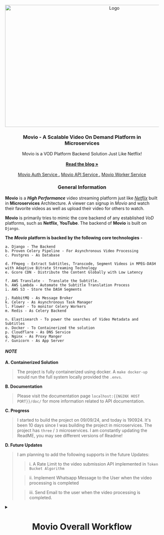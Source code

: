                          
<br/>
<div align="center">
<a href="https://github.com/Mahboob-A/Movio/">
<img src="https://github.com/user-attachments/assets/e2ab9eff-401e-4951-8474-986981881842" alt="Logo" width="700" height="400">
</a>
<h3 align="center">Movio - A Scalable Video On Demand Platform in Microservices</h3>
<p align="center">
Movio is a VOD Platform Backend Solution Just Like Netflix!
<br/>
<br/>
<a href="https://github.com/Mahboob-A/Movio/"><strong>Read the blog »</strong></a>
<br/>
<br/>
<a href="https://github.com/Mahboob-A/Movio-Auth-Service/">Movio Auth Service .</a>  
<a href="https://github.com/Mahboob-A/Movio-API-Service/">Movio API Service .</a>
<a href="https://github.com/Mahboob-A/Movio-Worker-Service/">Movio Worker Service</a>
</p>
</div>
<h3 align="center">General Information </h3>

**Movio** is a _**High Performance**_ video streaming platform just like <a href="https://www.netflix.com/in/">_Netflix_</a> built in __Microservices__ Architecture. A viewer can signup in _Movio_ and watch their favorite videos as well as upload their video for others to watch. 

**Movio** is primarily tries to mimic the core backend of any established _VoD_ platforms, such as **Netflix**, **YouTube**. The backend of **Movio**  is built on `Django`.

**The _Movio_ platform is backed by the following core technologies** - 

    a. Django - The Backend
    b. Proven Celery Pipeline - For Asynchronous Video Processing  
    c. Postgres - As Database 

    d. FFmpeg - Extract Subtitles, Transcode, Segment Videos in MPEG-DASH with Adaptive Bitrate Streaming Technology
    e. Gcore CDN - Distribute the Content Globally with Low Latency

    f. AWS Translate -  Translate the Subtitle.
    h. AWS Lambda - Automate the Subtitle Translation Process 
    i. AWS S3 - Store the DASH Segments

    j. RabbitMQ - As Message Broker 
    k. Celery - As Asynchronous Task Manager 
    l. Flower - To monitor Celery Workers 
    m. Redis - As Celery Backend 
    
    n. Elastisearch - To power the searches of Video Metadata and Subtitles 
    o. Docker - To Containerized the solution 
    p. Cloudflare - As DNS Service 
    q. Nginx - As Proxy Manger 
    r. Gunicorn - As App Server 
   



#### *NOTE* 

**A. Containerized Solution**

> The project is fully containerized using docker. A `make docker-up` would run the full system locally provided the `.envs`. 

**B. Documentation**

> Please visit the documentation page `localhost:{{NGINX HOST PORT}}/doc/` for more information related to API documentation. 
> 

**C. Progress**
> I started to build the project on 09/09/24, and today is 190924. It's been 10 days since I was building the project in microservices. The project has `three` / `3` microservices. 
> I am constantly updating the ReadME, you may see different versions of Readme!
> 


**D. Future Updates**
> I am planning to add the following supports in the future Updates:
> 
>> i.  A Rate Limit to the video submission API implemented in `Token Bucket Algorithm` 
> 
>> ii. Implement Whatsapp Message to the User when the video processing is completed 
> 
>> iii. Send Email to the user when the video processing is completed. 
> 


<details>
<summary><h1 align="center">Movio Overall Workflow</h1></summary>

## Overall Workflow of Movio 


### Workflow of <a href="https://github.com/Mahboob-A/Movio-Auth-Service/">Movio Auth Service </a>  

* The authentication system of `Movio Auth Service` is built from scratch. No `3rd party` packages has been used. 

* The Auth Service provides `JWT access and refresh` token with some additional custom user data encoded in it.

<br/>
<br/>

### Workflow of <a href="https://github.com/Mahboob-A/Movio-API-Service/">Movio API Service </a> 

The <a href="https://github.com/Mahboob-A/Movio-API-Service/">Movio API Service </a> service is exposed to public access along with the <a href="https://github.com/Mahboob-A/Movio-Auth-Service/">Movio Auth Service </a> . Users can interact with  <a href="https://github.com/Mahboob-A/Movio-API-Service/">Movio API Service </a>  for video processing and requesting the video metadata. The service `Produces RabbitMQ` events that would be consumed by <a href="https://github.com/Mahboob-A/Movio-Worker-Service/">Movio Worker Service </a> and the service also `Consumes RabbitMQ` events that are produced by <a href="https://github.com/Mahboob-A/Movio-Worker-Service/">Movio WorkerService </a>. 

Once <a href="https://github.com/Mahboob-A/Movio-API-Service/">Movio API Service </a> consumes a message that is produced by <a href="https://github.com/Mahboob-A/Movio-Worker-Service/">Movio Worker Service </a>, it updates the `status of the video processing` in the database. As an extension, I am planning to sending `Whatsapp Message and Email` to the user at this time to inform the User about the successful video process result.  

**NOTE:**  _See API Documentation Below for Full API Params and Information._

_**TL;DR;**_ 

**Upload API:**

* User send a `video file` along with  `title`, `duration`, and `description`. 
* The video is offloaded to `celery worker`. 
* The celery worker uploads the video to `S3 Bucket`, deletes the local file and creates a `RabbitMQ Event` with some data. 
* This  message is consumed by  <a href="https://github.com/Mahboob-A/Movio-WOrker-Service/">Movio Worker Service </a> to process the video. 

 **Stream API:**

* User passes a `video_id` and the API provides all the necessary information to play the video such as: `CDN URL`, and other video metadata. 

**Search APIs:**

* Search in a href="https://github.com/Mahboob-A/Movio-API-Service/">Movio API Service </a> is powered by `Elastisearch`. 
User can search a video by the below properties: 

> i. video title 
> 
> ii. video description 
> 
> iii. subtitle keyword 
> 

**List API:**

* The `ListView` is a paginated API. It responds with all the videos in the database with `paginated response`. 


#### Below I am describing below app wise how  <a href="https://github.com/Mahboob-A/Movio-API-Service/">Movio API Service </a> works internally. 

 **APP: Event Manager**

* `event_manager` is the app that is responsible to communicate with the cloud `RabbitMQ` instance  <a href="https://github.com/Mahboob-A/Movio-API-Service/">Movio API Service </a> is using to communicate with  <a href="https://github.com/Mahboob-A/Movio-Worker-Service/">Movio Worker Service </a>. 

* The `event_manager` app consists of a `Django Management Command` that runs on different process to listen to the events of the Movio Inter Services. 

* It produces messages  to be consumed by  <a href="https://github.com/Mahboob-A/Movio-Worker-Service/">Movio Worker Service </a> and it also listens to the messages that are produced by  <a href="https://github.com/Mahboob-A/Movio-WOrker-Service/">Movio Worker Service </a>. 

* `Video Submission API` - `/api/v1/app/events/video-upload/` -> API that offloads the video processing to the `celery worker`.  

**APP: Stream** 

* The `stream` app is responsible for all the streaming related APIs. 

* `SingleVideoMetaDataAPI` - `/api/v1/app/stream/video-metadata/<uuid:video_id>/` ->  to get video metadata about a single video provided a `video_id`. 

* `ListView API`  - `/api/v1/app/stream/videos/all/`  -> API to get all the videos available in the platform with `paginated response.`

* The user needs to use a `dash player` and send a request to the `CDN URL` to play the video along with the `subtitle`.

**APP: ES Search (Elastic Search)**

* The app is responsible for managing all the `elasticsearch` related `documents`, `serializers` and `views`. 

* Movio is powered by `Elasticsearch` for searching in the platform. 

* `Search In Video MetaData` -  `/api/v1/app/search/video-metadata/`  -> To search on video `title` and video `description`. 

* `Search in Video Subtitle` - `/api/v1/app/search/subtitle/`  -> To search on video `subtitle`. 

<br/> 
<br/>

### Workflow of <a href="https://github.com/Mahboob-A/Movio-Worker-Service/">Movio Worker Service </a> 

The <a href="https://github.com/Mahboob-A/Movio-Worker-Service/">Movio Worker Service </a> is the heart of the Movio Platform. The service, just like the <a href="https://github.com/Mahboob-A/Movio-API-Service/">Movio API Service </a>, runs an additional `Process` `(Django Management Command)` to listen to the `RabbitMQ` events that are produced by <a href="https://github.com/Mahboob-A/Movio-API-Service/">Movio API Service </a>. The service also produces message after it finishes the video processing and that message is consumed by the <a href="https://github.com/Mahboob-A/Movio-API-Service/">Movio API Service </a>. 

Once the <a href="https://github.com/Mahboob-A/Movio-Worker-Service/">Movio Worker Service </a> consumes a message produced by <a href="https://github.com/Mahboob-A/Movio-API-Service/">Movio API Service </a>, a robust `Celery Pipeline` is activated. 

**Below, I am mentioning all the Celery tasks that are included in this Pipeline**.

**NOTE:** _All The Below Tasks Run Sequentially._

#### Task 01: Download Video From S3 

* This is the very first task in the pipeline. It downloads the video that was submitted by the user (which was uploaded to S3 by <a href="https://github.com/Mahboob-A/Movio-API-Service/">Movio API Service </a>). 

 
#### Task 02: Delete Video From S3 

* As the video is downloaded from S3 to process locally, this task deletes the video from S3 bucket as that video is no longer needed. 

#### Task 03: Extract Subtitle From Video 

* This task  make uses of `ffmpeg tool` and extracts the subtitle from the video, and saves it locally for further processing. 

#### Task 04: Upload Subtitle File to S3 for Lambda Processing

* This task uploads the `Subtitle` / `CC` file to a `S3` bucket. 

> **AWS Lambda Function for Subtitle Translation** 
> 
>> * The `S3` bucket is a trigger point for a AWS Lambda function. 
> 
>> The Lambda function downloads the subtitle file from S3, and translate the subtitle in `Bengali`, `Hindi`, `French` and `Spanish`. 
> 
>> The Lambda function uses AWS Translate Service to translate the subtitles. 
> 
>> Once the translation is completed, the Lambda function uploads all the subtitle files to another `S3 bucket` which is  designated for `production stage`. 
> 

#### Task 05: Transcode Video to MP4 

* As `MPEG-DASH` players are browser based, `dash player` can not directly serve `.mkv` container `dash segments`. 
Hence, it is necessary to `transcode` the video into `MP4` so that any `dash player` can play the segments. 

* This task make use of `ffmpeg tool` and transcode the video into `MP4` container format. 

* It uses `h264` codec for transcoding the video and `aac` for sound stream. 
 

#### Task 06: Make DASH Segments of the Video with Adaptive Bitrate 

* Once the `.MKV` video file is `transcoded` into `MP4` container type, it is ready for segmentation.    

* This task segments the video into chunks with adaptive bitrate technology. 

> **Adaptive Bitrate** 
> 
>> `Adaptive Bitrate (ABR) is very popular method of video segmentation. `ABR` makes video streaming very joyful as it accounts for the `network bandwidth` and `network latency` of the client. 
> 
>> If the client has slower network speed, the `ABR` technology downgrades the video quality automatically hence the client does not experience `buffering` or `minimal buffering`.
> 
>> In `ABR`, the segment size is automatically chosen by the `dash player`. 
> 
    
* The task segments the video in: `360p`, `480p`, and `720p` with `800 kbps`, `1200 kbps` and `2400 kbps` bitrate respectively. 


#### Task 07: Edit `manifest.mpd` File

* Once the video is processed for `DASH Segments`, it generates an `.mpd` file where all required information about the video is stored. 

* `ffmpeg` does not support adding `Subtitle` information in the `manifest.mpd` file, hence, we need to manually add the `Subtitle` information in the `manifest.mpd` file. 

* This task does the same job. It opens the `manifest.mpd` file, and adds some `AdaptionSet` in the `manifest.mpd` with the `BaseURL` of the `Subtitles`. 


#### Task 08: Upload DASH Segments to S3 and Chain Callback

* This task is interesting. This task creates `sub-tasks` within it to utilize the maximum resources of the server. 

* This task creates batch of a list of 10 segments, and a task task is created for each list. 

* Each list has 10 segments, hence, all the `sub-tasks` are dedicated to upload a batch of 10 segments in `S3`. 

> **Why Create Sub Task**
> 
>> I am creating sub-tasks in order to fully utilize the full throttle of the server. 
> Imagine, a video file has 1000 segments, and we are allocating only one `celery worker`, it is a bottleneck for two reasons: 
>
>>> i. The worker may fail as uploading straight 1000 segments may need much more connection time to the `s3_client`. 
>
>>> ii. Assigning only one worker doesn't utilizes the full capabilities of the server. Imaging a server has 8 workers. If we are assigning only one worker, it has high chances that a few worker may be idle/doing nothing. 
> 
>>> "We pay cloud providers for the cores. Cores are not promised to stay cool" - Someone Wise! 
> 
>>> Hence, in order to fully utilize all the capabilities and all the available workers, I am distributing the uploading task in smaller batches and allocating all the available workers to upload. 
> 
>>> This way, no worker needs to maintain a connection for long time, and as many available workers are working symultaniously, the upload is faster. 
> 


 * The task creates all the batches as `Celery Group` so that all the tasks may run symultaniously. 

* The task also creates a `callback chain` with two other tasks: 
> task i. publish message to mq 
> task ii. cleanup local files 

* Then the task creates a `celery cord` canvas `celery group` as the `header` and the `callback chain` as the callback so that 
the `cleanup local files` task only execute when all the uploading tasks are completed. 

#### Task 09: Publish MQ Message 

* This task is the first task in the previous `callback chain`. 

* It produces message for the  <a href="https://github.com/Mahboob-A/Movio-API-Service/">Movio API Service </a> with additional video metadata information so that the <a href="https://github.com/Mahboob-A/Movio-API-Service/">Movio API Service </a> may update the database. 

#### Task 10: Cleanup Local Files 

* This is the last task in the `callback chain` of the `callback` of the previous task. 

* This task clears all the processed data from local storage such as `Subtitle file`, `.MKV` and `.MP4` file and the local `DASH Segments`. 
 
<br/> <br/>

</details>
